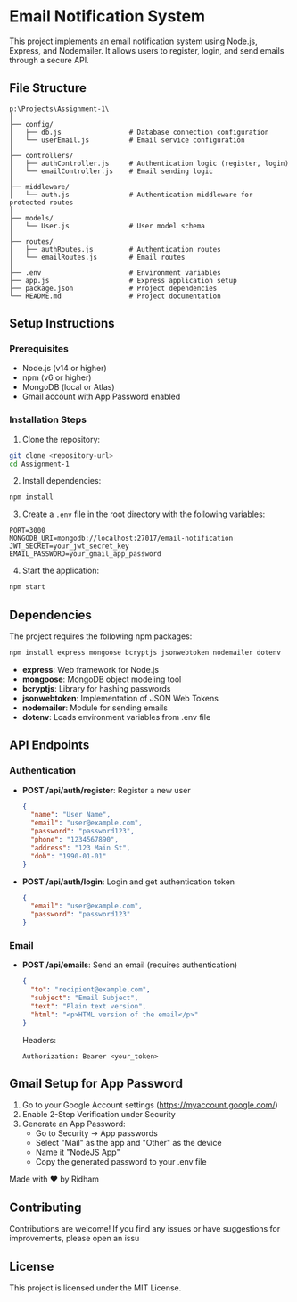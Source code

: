 # Email Notification System

This project implements an email notification system using Node.js, Express, and Nodemailer. It allows users to register, login, and send emails through a secure API.

## File Structure

```
p:\Projects\Assignment-1\
│
├── config/
│   ├── db.js                 # Database connection configuration
│   └── userEmail.js          # Email service configuration
│
├── controllers/
│   ├── authController.js     # Authentication logic (register, login)
│   └── emailController.js    # Email sending logic
│
├── middleware/
│   └── auth.js               # Authentication middleware for protected routes
│
├── models/
│   └── User.js               # User model schema
│
├── routes/
│   ├── authRoutes.js         # Authentication routes
│   └── emailRoutes.js        # Email routes
│
├── .env                      # Environment variables
├── app.js                    # Express application setup
├── package.json              # Project dependencies
└── README.md                 # Project documentation
```

## Setup Instructions

### Prerequisites
- Node.js (v14 or higher)
- npm (v6 or higher)
- MongoDB (local or Atlas)
- Gmail account with App Password enabled

### Installation Steps

1. Clone the repository:
```bash
git clone <repository-url>
cd Assignment-1
```

2. Install dependencies:
```bash
npm install
```

3. Create a `.env` file in the root directory with the following variables:
```
PORT=3000
MONGODB_URI=mongodb://localhost:27017/email-notification
JWT_SECRET=your_jwt_secret_key
EMAIL_PASSWORD=your_gmail_app_password
```

4. Start the application:
```bash
npm start
```

## Dependencies

The project requires the following npm packages:

```bash
npm install express mongoose bcryptjs jsonwebtoken nodemailer dotenv
```

- **express**: Web framework for Node.js
- **mongoose**: MongoDB object modeling tool
- **bcryptjs**: Library for hashing passwords
- **jsonwebtoken**: Implementation of JSON Web Tokens
- **nodemailer**: Module for sending emails
- **dotenv**: Loads environment variables from .env file

## API Endpoints

### Authentication

- **POST /api/auth/register**: Register a new user
  ```json
  {
    "name": "User Name",
    "email": "user@example.com",
    "password": "password123",
    "phone": "1234567890",
    "address": "123 Main St",
    "dob": "1990-01-01"
  }
  ```

- **POST /api/auth/login**: Login and get authentication token
  ```json
  {
    "email": "user@example.com",
    "password": "password123"
  }
  ```

### Email

- **POST /api/emails**: Send an email (requires authentication)
  ```json
  {
    "to": "recipient@example.com",
    "subject": "Email Subject",
    "text": "Plain text version",
    "html": "<p>HTML version of the email</p>"
  }
  ```
  Headers:
  ```
  Authorization: Bearer <your_token>
  ```

## Gmail Setup for App Password

1. Go to your Google Account settings (https://myaccount.google.com/)
2. Enable 2-Step Verification under Security
3. Generate an App Password:
   - Go to Security → App passwords
   - Select "Mail" as the app and "Other" as the device
   - Name it "NodeJS App"
   - Copy the generated password to your .env file

Made with ❤️ by Ridham

## Contributing

Contributions are welcome! If you find any issues or have suggestions for improvements, please open an issu

## License

This project is licensed under the MIT License.